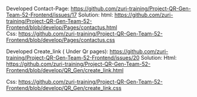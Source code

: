 Developed Contact-Page:  https://github.com/zuri-training/Project-QR-Gen-Team-52-Frontend/issues/17  Solution: html: https://github.com/zuri-training/Project-QR-Gen-Team-52-Frontend/blob/develop/Pages/contactus.html      
Css: https://github.com/zuri-training/Project-QR-Gen-Team-52-Frontend/blob/develop/Pages/contactus.css


Developed Create_link ( Under Qr pages): https://github.com/zuri-training/Project-QR-Gen-Team-52-Frontend/issues/20     Solution:  Html: https://github.com/zuri-training/Project-QR-Gen-Team-52-Frontend/blob/develop/QR_Gen/create_link.html

Css: https://github.com/zuri-training/Project-QR-Gen-Team-52-Frontend/blob/develop/QR_Gen/create_link.css
